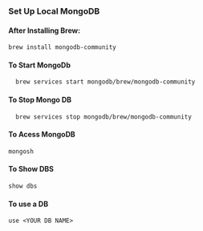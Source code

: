 ### Set Up Local MongoDB

#### After Installing Brew:
```
brew install mongodb-community
```

#### To Start MongoDb
```
  brew services start mongodb/brew/mongodb-community
```

#### To Stop Mongo DB

```
  brew services stop mongodb/brew/mongodb-community
```

#### To Acess MongoDB
```
mongosh
```

#### To Show DBS

```
show dbs
```

#### To use a DB

```
use <YOUR DB NAME>
```



